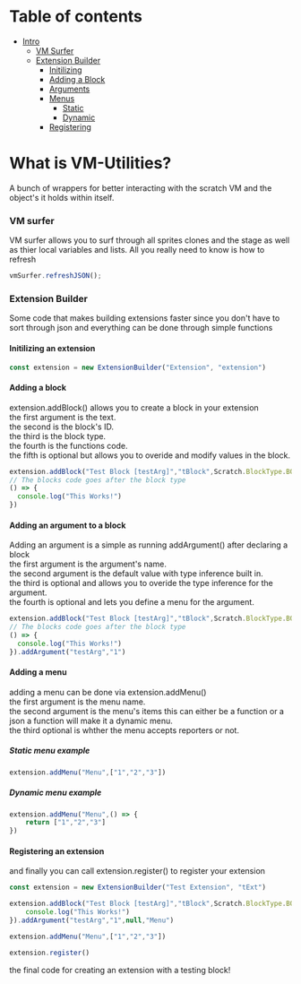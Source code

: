 # Table of contents
-  [Intro](https://github.com/ObviousStudios/VM-Utilities/edit/main/README.md#what-is-vm-utilities)
    -  [VM Surfer](https://github.com/ObviousStudios/VM-Utilities/edit/main/README.md#vm-surfer)
    -  [Extension Builder](https://github.com/ObviousStudios/VM-Utilities/edit/main/README.md#extension-builder)
        -  [Initilizing](https://github.com/ObviousStudios/VM-Utilities/edit/main/README.md#initilizing-an-extension)
        -  [Adding a Block](https://github.com/ObviousStudios/VM-Utilities/edit/main/README.md#adding-a-block)
        -  [Arguments](https://github.com/ObviousStudios/VM-Utilities/edit/main/README.md#adding-an-argument-to-a-block)
        -  [Menus](https://github.com/ObviousStudios/VM-Utilities/edit/main/README.md#adding-a-menu)
            - [Static](https://github.com/ObviousStudios/VM-Utilities/edit/main/README.md#static-menu-example)
            - [Dynamic](https://github.com/ObviousStudios/VM-Utilities/edit/main/README.md#dynamic-menu-example)
        - [Registering](https://github.com/ObviousStudios/VM-Utilities/edit/main/README.md#registering-an-extension)
# What is VM-Utilities?
A bunch of wrappers for better interacting with the scratch VM and the object's it holds within itself.

### VM surfer
VM surfer allows you to surf through all sprites clones and the stage as well as thier local variables and lists.
All you really need to know is how to refresh
```js
vmSurfer.refreshJSON();
```

### Extension Builder
Some code that makes building extensions faster since you don't have to sort through json and everything can be done through simple functions

#### Initilizing an extension
```js
const extension = new ExtensionBuilder("Extension", "extension")
```

#### Adding a block
extension.addBlock() allows you to create a block in your extension <br />
the first argument is the text. <br />
the second is the block's ID. <br />
the third is the block type. <br />
the fourth is the functions code. <br />
the fifth is optional but allows you to overide and modify values in the block. <br />
```js
extension.addBlock("Test Block [testArg]","tBlock",Scratch.BlockType.BOOLEAN,
// The blocks code goes after the block type
() => {
  console.log("This Works!")
})
```

#### Adding an argument to a block
Adding an argument is a simple as running addArgument() after declaring a block <br />
the first argument is the argument's name. <br />
the second argument is the default value with type inference built in. <br />
the third is optional and allows you to overide the type inference for the argument. <br />
the fourth is optional and lets you define a menu for the argument. <br />
```js
extension.addBlock("Test Block [testArg]","tBlock",Scratch.BlockType.BOOLEAN,
// The blocks code goes after the block type
() => {
  console.log("This Works!")
}).addArgument("testArg","1")
```

#### Adding a menu
adding a menu can be done via extension.addMenu() <br />
the first argument is the menu name. <br />
the second argument is the menu's items this can either be a function or a json a function will make it a dynamic menu. <br />
the third optional is whther the menu accepts reporters or not. <br />

##### Static menu example
```js
extension.addMenu("Menu",["1","2","3"])
```

##### Dynamic menu example
```js
extension.addMenu("Menu",() => {
    return ["1","2","3"]
})
```

#### Registering an extension
and finally you can call extension.register() to register your extension <br />
```js
const extension = new ExtensionBuilder("Test Extension", "tExt")

extension.addBlock("Test Block [testArg]","tBlock",Scratch.BlockType.BOOLEAN,() => {
    console.log("This Works!")
}).addArgument("testArg","1",null,"Menu")

extension.addMenu("Menu",["1","2","3"])

extension.register()
```
the final code for creating an extension with a testing block! <br />
